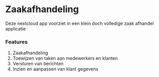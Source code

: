 # Zaakafhandeling

Deze nextcloud app voorziet in een klein doch volledige zaak afhandel applicatie

### Features



1. Zaakafhandeling
2. Toewijzen van taken aan medewerkers en klanten
3. Versturen van berichten
4. Inzien en aanpassen van klant gegevens
